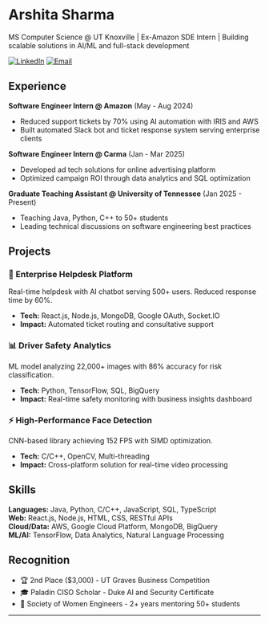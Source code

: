 # Arshita Sharma

MS Computer Science @ UT Knoxville | Ex-Amazon SDE Intern | Building scalable solutions in AI/ML and full-stack development

[![LinkedIn](https://img.shields.io/badge/-LinkedIn-blue?style=flat&logo=Linkedin&logoColor=white)](https://www.linkedin.com/in/arshitasharma08/)
[![Email](https://img.shields.io/badge/-Email-red?style=flat&logo=gmail&logoColor=white)](mailto:arshitasharma08@gmail.com)

## Experience
**Software Engineer Intern @ Amazon** (May - Aug 2024)
- Reduced support tickets by 70% using AI automation with IRIS and AWS
- Built automated Slack bot and ticket response system serving enterprise clients

**Software Engineer Intern @ Carma** (Jan - Mar 2025)  
- Developed ad tech solutions for online advertising platform
- Optimized campaign ROI through data analytics and SQL optimization

**Graduate Teaching Assistant @ University of Tennessee** (Jan 2025 - Present)
- Teaching Java, Python, C++ to 50+ students
- Leading technical discussions on software engineering best practices

## Projects

### 🚀 Enterprise Helpdesk Platform
Real-time helpdesk with AI chatbot serving 500+ users. Reduced response time by 60%.
- **Tech:** React.js, Node.js, MongoDB, Google OAuth, Socket.IO
- **Impact:** Automated ticket routing and consultative support

### 📊 Driver Safety Analytics
ML model analyzing 22,000+ images with 86% accuracy for risk classification.
- **Tech:** Python, TensorFlow, SQL, BigQuery
- **Impact:** Real-time safety monitoring with business insights dashboard

### ⚡ High-Performance Face Detection
CNN-based library achieving 152 FPS with SIMD optimization.
- **Tech:** C/C++, OpenCV, Multi-threading
- **Impact:** Cross-platform solution for real-time video processing

## Skills
**Languages:** Java, Python, C/C++, JavaScript, SQL, TypeScript  
**Web:** React.js, Node.js, HTML, CSS, RESTful APIs  
**Cloud/Data:** AWS, Google Cloud Platform, MongoDB, BigQuery  
**ML/AI:** TensorFlow, Data Analytics, Natural Language Processing

## Recognition
- 🏆 2nd Place ($3,000) - UT Graves Business Competition
- 🎓 Paladin CISO Scholar - Duke AI and Security Certificate
- 👥 Society of Women Engineers - 2+ years mentoring 50+ students

---

